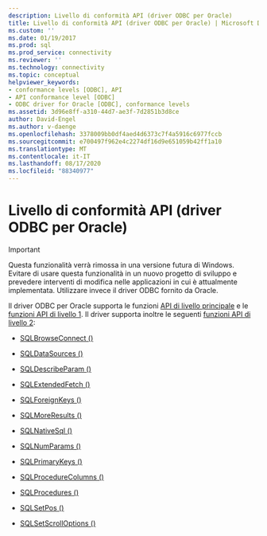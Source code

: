 ```yaml
---
description: Livello di conformità API (driver ODBC per Oracle)
title: Livello di conformità API (driver ODBC per Oracle) | Microsoft Docs
ms.custom: ''
ms.date: 01/19/2017
ms.prod: sql
ms.prod_service: connectivity
ms.reviewer: ''
ms.technology: connectivity
ms.topic: conceptual
helpviewer_keywords:
- conformance levels [ODBC], API
- API conformance level [ODBC]
- ODBC driver for Oracle [ODBC], conformance levels
ms.assetid: 3d96e8ff-a310-44d7-ae3f-7d2851b3d8ce
author: David-Engel
ms.author: v-daenge
ms.openlocfilehash: 3378009bb0df4aed4d6373c7f4a5916c6977fccb
ms.sourcegitcommit: e700497f962e4c2274df16d9e651059b42ff1a10
ms.translationtype: MT
ms.contentlocale: it-IT
ms.lasthandoff: 08/17/2020
ms.locfileid: "88340977"
---
```

# <a name="api-conformance-level-odbc-driver-for-oracle"></a>Livello di conformità API (driver ODBC per Oracle)
> [!IMPORTANT]  
>  Questa funzionalità verrà rimossa in una versione futura di Windows. Evitare di usare questa funzionalità in un nuovo progetto di sviluppo e prevedere interventi di modifica nelle applicazioni in cui è attualmente implementata. Utilizzare invece il driver ODBC fornito da Oracle.  
  
 Il driver ODBC per Oracle supporta le funzioni [API di livello principale](../../odbc/microsoft/core-level-api-functions-odbc-driver-for-oracle.md) e le [funzioni API di livello 1](../../odbc/microsoft/level-1-api-functions-odbc-driver-for-oracle.md). Il driver supporta inoltre le seguenti [funzioni API di livello 2](../../odbc/microsoft/level-2-api-functions-odbc-driver-for-oracle.md):  
  
-   [SQLBrowseConnect ()](../../odbc/microsoft/level-2-api-functions-odbc-driver-for-oracle.md)  
  
-   [SQLDataSources ()](../../odbc/microsoft/level-2-api-functions-odbc-driver-for-oracle.md)  
  
-   [SQLDescribeParam ()](../../odbc/microsoft/level-2-api-functions-odbc-driver-for-oracle.md)  
  
-   [SQLExtendedFetch ()](../../odbc/microsoft/level-2-api-functions-odbc-driver-for-oracle.md)  
  
-   [SQLForeignKeys ()](../../odbc/microsoft/level-2-api-functions-odbc-driver-for-oracle.md)  
  
-   [SQLMoreResults ()](../../odbc/microsoft/level-2-api-functions-odbc-driver-for-oracle.md)  
  
-   [SQLNativeSql ()](../../odbc/microsoft/level-2-api-functions-odbc-driver-for-oracle.md)  
  
-   [SQLNumParams ()](../../odbc/microsoft/level-2-api-functions-odbc-driver-for-oracle.md)  
  
-   [SQLPrimaryKeys ()](../../odbc/microsoft/level-2-api-functions-odbc-driver-for-oracle.md)  
  
-   [SQLProcedureColumns ()](../../odbc/microsoft/level-2-api-functions-odbc-driver-for-oracle.md)  
  
-   [SQLProcedures ()](../../odbc/microsoft/level-2-api-functions-odbc-driver-for-oracle.md)  
  
-   [SQLSetPos ()](../../odbc/microsoft/level-2-api-functions-odbc-driver-for-oracle.md)  
  
-   [SQLSetScrollOptions ()](../../odbc/microsoft/level-2-api-functions-odbc-driver-for-oracle.md)

